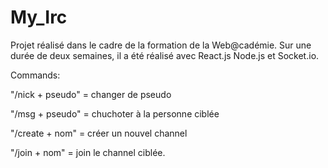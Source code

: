 # My_Irc

Projet réalisé dans le cadre de la formation de la Web@cadémie. Sur une durée de deux semaines, il a été réalisé avec
React.js Node.js et Socket.io.

Commands:   

  "/nick + pseudo" = changer de pseudo    
  
  "/msg + pseudo" = chuchoter à la personne ciblée    
  
  "/create + nom" = créer un nouvel channel   
  
  "/join + nom" = join le channel ciblée.
  
